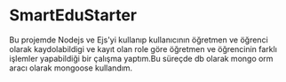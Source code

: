 # SmartEduStarter
Bu projemde Nodejs ve Ejs'yi  kullanıp kullanıcının öğretmen ve öğrenci olarak kaydolabildigi ve kayıt olan role göre öğretmen ve öğrencinin farklı işlemler yapabildiği bir çalışma yaptım.Bu süreçde db olarak mongo orm aracı olarak mongoose kullandım.
